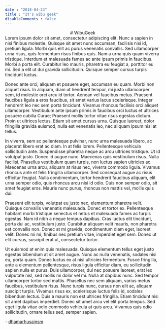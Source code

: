 ```yaml
---
date : "2018-04-23"
title : "It's wibu geek"
disableComments : false
---
```

<center>
# WibuGeek
</center>
Lorem ipsum dolor sit amet, consectetur adipiscing elit. Nunc a sapien in nisi finibus molestie. Quisque sit amet nunc accumsan, facilisis nisi id, pretium ligula. Morbi quis elit ac purus venenatis convallis. Sed ullamcorper urna risus, quis fermentum risus finibus quis. Nam a urna quis quam viverra tristique. Interdum et malesuada fames ac ante ipsum primis in faucibus. Morbi a porta elit. Curabitur leo mauris, pharetra eu feugiat a, porttitor eu mi. Sed a elit ut dui gravida sollicitudin. Quisque semper cursus turpis tincidunt luctus.

Donec ante orci, aliquam et posuere eget, accumsan eu quam. Morbi non aliquet risus. In aliquam, diam ut hendrerit tempor, mi justo ullamcorper sem, id molestie orci arcu id tortor. Aenean vel faucibus metus. Praesent faucibus ligula a eros faucibus, sit amet varius lacus scelerisque. Integer hendrerit leo nec sem porta tincidunt. Vivamus rhoncus facilisis orci aliquet ullamcorper. Vestibulum ante ipsum primis in faucibus orci luctus et ultrices posuere cubilia Curae; Praesent mollis tortor vitae risus egestas dictum. Proin ut ultrices lectus. Etiam sit amet cursus urna. Quisque laoreet, dolor fringilla gravida euismod, nulla est venenatis leo, nec aliquam ipsum nisi at tellus.

In viverra, sem ac pellentesque pulvinar, nunc urna malesuada libero, ac placerat libero erat ac diam. In at felis lorem. Pellentesque vehicula sollicitudin ante. Suspendisse pharetra neque ac arcu ultrices tristique. Ut id volutpat justo. Donec id augue nunc. Maecenas quis vestibulum risus. Nulla facilisi. Phasellus vestibulum quam turpis, non luctus sapien ultricies ac. Maecenas urna arcu, aliquam at risus nec, viverra commodo ligula. Vivamus rhoncus ante et felis fringilla ullamcorper. Sed consequat augue ac risus efficitur feugiat. Nulla condimentum, tortor hendrerit faucibus aliquam, elit urna semper odio, quis rhoncus arcu nisi id odio. Duis non semper odio, sit amet feugiat eros. Mauris nunc purus, rhoncus non mattis vel, mollis quis dui.

Praesent elit turpis, volutpat eu justo nec, elementum pharetra velit. Quisque convallis venenatis malesuada. Donec et tortor ex. Pellentesque habitant morbi tristique senectus et netus et malesuada fames ac turpis egestas. Nam id nibh a neque tempus dapibus. Cras luctus elit tincidunt, porta dui ac, vestibulum justo. Curabitur aliquam velit mauris, non pharetra est convallis non. Donec at mi gravida, condimentum diam eget, laoreet velit. Donec mi mi, finibus nec pretium vitae, imperdiet eget sem. Donec ut elit cursus, suscipit erat ut, consectetur tortor.

Ut euismod at enim quis malesuada. Quisque elementum tellus eget justo egestas bibendum at sit amet augue. Nunc ac nulla venenatis, sodales nisi eu, porta quam. Donec luctus ex at nisi ultricies fermentum. Fusce fringilla, ante a elementum pellentesque, risus ligula efficitur diam, eu sollicitudin sapien nulla et purus. Duis ullamcorper, dui nec posuere laoreet, erat leo vulputate nisl, sed mollis mi dolor vel mi. Nulla at dapibus nunc. Sed tempor ullamcorper tortor sed mattis. Phasellus nec sem aliquam, varius metus faucibus, vestibulum risus. Nunc turpis nunc, cursus non elit ac, aliquam suscipit turpis. Vivamus risus ex, scelerisque luctus felis id, sodales bibendum lectus. Duis a mauris non est ultrices fringilla. Etiam tincidunt nisi sit amet dapibus imperdiet. Donec sit amet arcu vel elit porta tempus. Sed eget ligula vitae odio commodo vehicula at quis arcu. Vivamus quis odio sollicitudin, ornare tellus sed, semper sapien.

\- [dhamarhusainsm](https://www.twitter.com/dhamarhusainsm)
